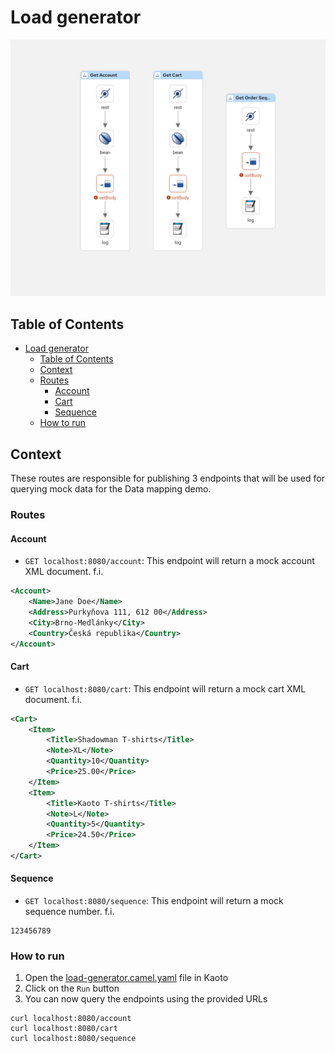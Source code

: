 # Load generator
![Load generator routes](routes.png)

## Table of Contents
- [Load generator](#load-generator)
  - [Table of Contents](#table-of-contents)
  - [Context](#context)
  - [Routes](#routes)
    - [Account](#account)
    - [Cart](#cart)
    - [Sequence](#sequence)
  - [How to run](#how-to-run)



## Context
These routes are responsible for publishing 3 endpoints that will be used for querying mock data for the Data mapping demo.

### Routes
#### Account
- `GET localhost:8080/account`: This endpoint will return a mock account XML document. f.i.
```xml
<Account>
    <Name>Jane Doe</Name>
    <Address>Purkyňova 111, 612 00</Address>
    <City>Brno-Medlánky</City>
    <Country>Česká republika</Country>
</Account>
```

#### Cart
- `GET localhost:8080/cart`: This endpoint will return a mock cart XML document. f.i.
```xml
<Cart>
    <Item>
        <Title>Shadowman T-shirts</Title>
        <Note>XL</Note>
        <Quantity>10</Quantity>
        <Price>25.00</Price>
    </Item>
    <Item>
        <Title>Kaoto T-shirts</Title>
        <Note>L</Note>
        <Quantity>5</Quantity>
        <Price>24.50</Price>
    </Item>
</Cart>
```

#### Sequence
- `GET localhost:8080/sequence`: This endpoint will return a mock sequence number. f.i.
```
123456789
```

### How to run
1. Open the [load-generator.camel.yaml](load-generator.camel.yaml) file in Kaoto
2. Click on the `Run` button
3. You can now query the endpoints using the provided URLs
```shell
curl localhost:8080/account
curl localhost:8080/cart
curl localhost:8080/sequence
```
